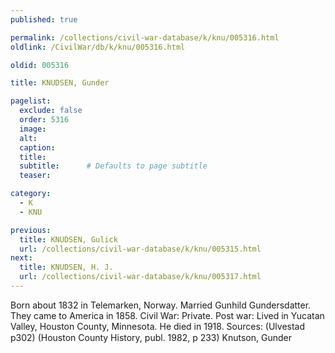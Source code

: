 ```yaml
---
published: true

permalink: /collections/civil-war-database/k/knu/005316.html
oldlink: /CivilWar/db/k/knu/005316.html

oldid: 005316

title: KNUDSEN, Gunder

pagelist:
  exclude: false
  order: 5316
  image: 
  alt:
  caption:
  title:
  subtitle:      # Defaults to page subtitle
  teaser:

category: 
  - K 
  - KNU

previous:
  title: KNUDSEN, Gulick
  url: /collections/civil-war-database/k/knu/005315.html  
next:
  title: KNUDSEN, H. J.
  url: /collections/civil-war-database/k/knu/005317.html   
---
```

Born about 1832 in Telemarken, Norway. Married Gunhild Gundersdatter. They came to America in 1858. Civil War: Private. Post war: Lived in Yucatan Valley, Houston County, Minnesota. He died in 1918. Sources: (Ulvestad p302) (Houston County History, publ. 1982, p 233) &#147;Knutson, Gunder&#148;